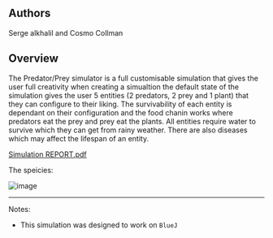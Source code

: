 ## Authors
Serge alkhalil and Cosmo Collman

## Overview
The Predator/Prey simulator is a full customisable simulation that gives the user full creativity when creating a simualtion the default state of the simulation gives the user 5 entities (2 predators, 2 prey and 1 plant) that they can configure to their liking. The survivability of each entity is dependant on their configuration and the food chanin works where predators eat the prey and prey eat the plants. All entities require water to survive which they can get from rainy weather. There are also diseases which may affect the lifespan of an entity.

[Simulation REPORT.pdf](https://github.com/serge-21/foxes-and-rabbits-handout/files/11592165/CS3.Simulation.REPORT.pdf)

The speicies:

![image](https://github.com/serge-21/foxes-and-rabbits-handout/assets/26350015/be26ad31-f5d9-4c0c-8c5e-fa9bfac98ad7)

---

Notes:
- This simulation was designed to work on `BlueJ`
